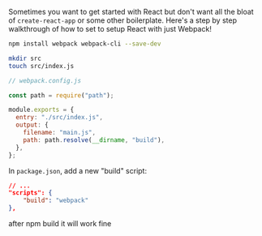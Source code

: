 Sometimes you want to get started with React but don't want all the bloat of `create-react-app` or some other boilerplate. Here's a step by step walkthrough of how to set to setup React with just Webpack!

```bash
npm install webpack webpack-cli --save-dev
```

```bash
mkdir src
touch src/index.js
```

```js
// webpack.config.js

const path = require("path");

module.exports = {
  entry: "./src/index.js",
  output: {
    filename: "main.js",
    path: path.resolve(__dirname, "build"),
  },
};
```

In `package.json`, add a new "build" script:

```json
// ...
"scripts": {
    "build": "webpack"
},
```

after npm build it will work fine